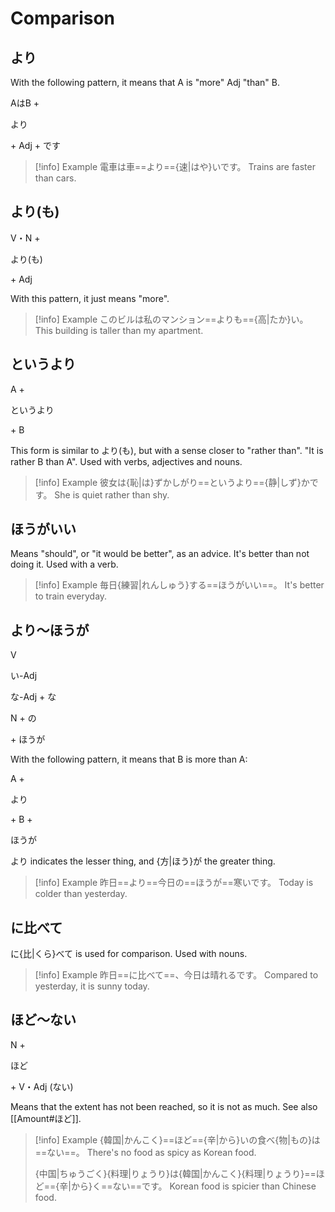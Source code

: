 # Comparison

## より

With the following pattern, it means that A is "more" Adj "than" B.

<div class="usage">
	<p class="r">AはB +</p>
<div class="">
	<p><span class="box">より</span></p>
</div>
	<p class="r">+ Adj + です</p>
</div>

> [!info] Example
> 電車は車==より=={速|はや}いです。
> Trains are faster than cars.

## より(も)

<div class="usage">
	<p class="r">V・N + </p>
<div class="">
	<p><span class="box">より(も)</span></p>
</div>
	<p class="r">+ Adj</p>
</div>

With this pattern, it just means "more".

> [!info] Example
> このビルは私のマンション==よりも=={高|たか}い。
> This building is taller than my apartment.

## というより

<div class="usage">
	<p class="r">A + </p>
<div class="">
	<p><span class="box">というより</span></p>
</div>
	<p class="r">+ B</p>
</div>

This form is similar to より(も), but with a sense closer to "rather than".
"It is rather B than A".
Used with verbs, adjectives and nouns.

> [!info] Example
> 彼女は{恥|は}ずかしがり==というより=={静|しず}かです。
> She is quiet rather than shy.

## ほうがいい

Means "should", or "it would be better", as an advice. It's better than not doing it.
Used with a verb.

> [!info] Example
> 毎日{練習|れんしゅう}する==ほうがいい==。
> It's better to train everyday.

## より～ほうが

<div class="usage">
<div class="left">
	<p><span class="box">V</span></p>
	<p><span class="box">い-Adj</span></p>
	<p><span class="box">な-Adj + な</span></p>
	<p><span class="box">N + の</span></p>
</div>
	<p class="right">+ ほうが</p>
</div>

With the following pattern, it means that B is more than A:
<div class="usage">
	<p class="r">A +</p>
<div class="">
	<p><span class="box">より</span></p>
</div>
	<p class="r">+ B +</p>
<div class="">
	<p><span class="box">ほうが</span></p>
</div>
</div>

より indicates the lesser thing, and {方|ほう}が the greater thing.

> [!info] Example
> 昨日==より==今日の==ほうが==寒いです。
> Today is colder than yesterday.

## に比べて

に{比|くら}べて is used for comparison.
Used with nouns.

> [!info] Example
> 昨日==に比べて==、今日は晴れるです。
> Compared to yesterday, it is sunny today.

## ほど～ない

<div class="usage">
	<p class="r">N + </p>
<div class="">
	<p><span class="box">ほど</span></p>
</div>
	<p class="r">+ V・Adj (ない)</p>
</div>

Means that the extent has not been reached, so it is not as much.
See also [[Amount#ほど]].

> [!info] Example
> {韓国|かんこく}==ほど=={辛|から}いの食べ{物|もの}は==ない==。
> There's no food as spicy as Korean food.
> 
> {中国|ちゅうごく}{料理|りょうり}は{韓国|かんこく}{料理|りょうり}==ほど=={辛|から}く==ない==です。
> Korean food is spicier than Chinese food.
